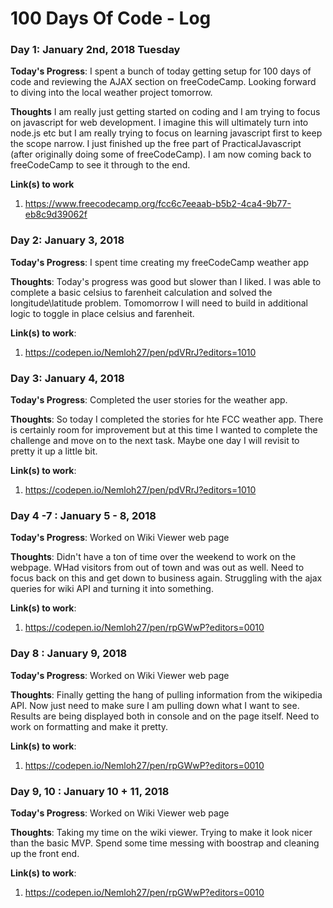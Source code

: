 # 100 Days Of Code - Log

<!--

### Day 0: January X, 2018 ###

**Today's Progress**: 

**Thoughts**: 

**Link(s) to work**:
1. 
-->


### Day 1: January 2nd, 2018 Tuesday

**Today's Progress**: I spent a bunch of today getting setup for 100 days of code and reviewing the AJAX section on freeCodeCamp.  Looking forward to diving into the local weather project tomorrow.

**Thoughts** I am really just getting started on coding and I am trying to focus on javascript for web development. I imagine this will ultimately turn into node.js etc but I am really trying to focus on learning javascript first to keep the scope narrow.  I just finished up the free part of PracticalJavascript (after originally doing some of freeCodeCamp).  I am now coming back to freeCodeCamp to see it through to the end.

**Link(s) to work**
1. https://www.freecodecamp.org/fcc6c7eeaab-b5b2-4ca4-9b77-eb8c9d39062f

### Day 2: January 3, 2018 ###

**Today's Progress**: I spent time creating my freeCodeCamp weather app

**Thoughts**: Today's progress was good but slower than I liked.  I was able to complete a basic celsius to farenheit calculation and solved the longitude\latitude problem.  Tomomorrow I will need to build in additional logic to toggle in place celsius and farenheit.

**Link(s) to work**:
1. https://codepen.io/Nemloh27/pen/pdVRrJ?editors=1010


### Day 3: January 4, 2018 ###

**Today's Progress**: Completed the user stories for the weather app.  

**Thoughts**: So today I completed the stories for hte FCC weather app.  There is certainly room for improvement but at this time I wanted to complete the challenge and move on to the next task.  Maybe one day I will revisit to pretty it up a little bit.

**Link(s) to work**:
1. https://codepen.io/Nemloh27/pen/pdVRrJ?editors=1010

### Day 4 -7 : January 5 - 8, 2018 ###

**Today's Progress**: Worked on Wiki Viewer web page

**Thoughts**: Didn't have a ton of time over the weekend to work on the webpage.  WHad visitors from out of town and was out as well.  Need to focus back on this and get down to business again.  Struggling with the ajax queries for wiki API and turning it into something.

**Link(s) to work**:
1. https://codepen.io/Nemloh27/pen/rpGWwP?editors=0010

### Day 8 : January 9, 2018 ###

**Today's Progress**: Worked on Wiki Viewer web page

**Thoughts**: Finally getting the hang of pulling information from the wikipedia API.  Now just need to make sure I am pulling down what I want to see.  Results are being displayed both in console and on the page itself. Need to work on formatting and make it pretty.

**Link(s) to work**:
1. https://codepen.io/Nemloh27/pen/rpGWwP?editors=0010

### Day 9, 10 : January 10 + 11, 2018 ###

**Today's Progress**: Worked on Wiki Viewer web page

**Thoughts**: Taking my time on the wiki viewer.  Trying to make it look nicer than the basic MVP.  Spend some time messing with boostrap and cleaning up the front end.

**Link(s) to work**:
1. https://codepen.io/Nemloh27/pen/rpGWwP?editors=0010